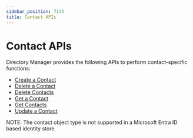 ```yaml
---
sidebar_position: 7143
title: Contact APIs
---
```


# Contact APIs

Directory Manager provides the following APIs to perform contact-specific functions:

* [Create a Contact](CreateContact "Create a Contact")
* [Delete a Contact](DeleteContact "Delete a Contact")
* [Delete Contacts](DeleteContacts "Delete Contacts")
* [Get a Contact](GetContact "Get a Contact")
* [Get Contacts](GetContacts "Get Contacts")
* [Update a Contact](UpdateContact "Update a Contact")

NOTE: The contact object type is not supported in a Microsoft Entra ID based identity store.